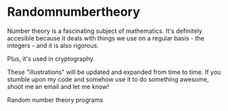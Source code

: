 Randomnumbertheory
============

Number theory is a fascinating subject of mathematics. It's definitely accesible because it deals with things we use on a regular basis - the integers - and it is also rigorous.

Plus, it's used in cryptography.

These "illustrations" will be updated and expanded from time to time. If you stumble upon my code and somehow use it to do something awesome, shoot me an email and let me know!

Random number theory programs
